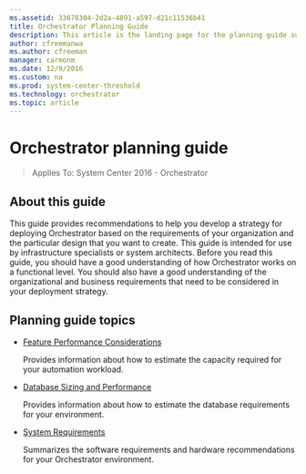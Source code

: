 ```yaml
---
ms.assetid: 33678304-2d2a-4891-a597-d21c11536b41
title: Orchestrator Planning Guide
description: This article is the landing page for the planning guide supporting System Center 2016 - Orchestrator.
author: cfreemanwa
ms.author: cfreeman
manager: carmonm
ms.date: 12/9/2016
ms.custom: na
ms.prod: system-center-threshold
ms.technology: orchestrator
ms.topic: article
---
```


# Orchestrator planning guide

>Applies To: System Center 2016 - Orchestrator

## About this guide

This guide provides recommendations to help you develop a strategy for deploying Orchestrator based on the requirements of your organization and the particular design that you want to create.  This guide is intended for use by infrastructure specialists or system architects.  Before you read this guide, you should have a good understanding of how Orchestrator works on a functional level. You should also have a good understanding of the organizational and business requirements that need to be considered in your deployment strategy.

## Planning guide topics

- [Feature Performance Considerations](feature-performance-considerations.md)

    Provides information about how to estimate the capacity required for your automation workload.

- [Database Sizing and Performance](database-sizing-and-performance.md)

    Provides information about how to estimate the database requirements for your environment.

- [System Requirements](system-requirements.md)

    Summarizes the software requirements and hardware recommendations for your Orchestrator environment.
